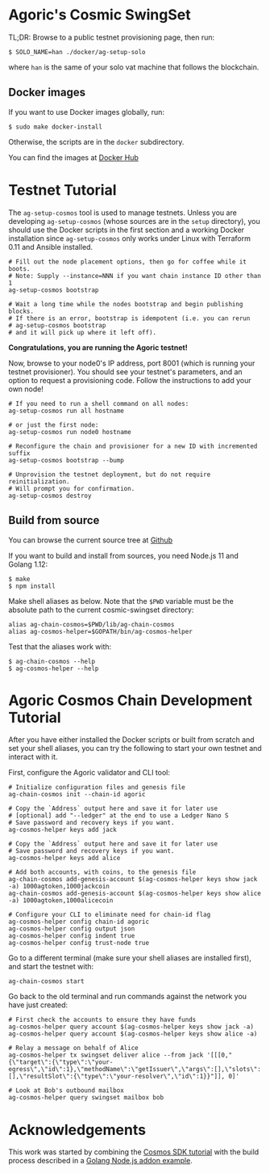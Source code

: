 # Agoric's Cosmic SwingSet

TL;DR: Browse to a public testnet provisioning page, then run:

```
$ SOLO_NAME=han ./docker/ag-setup-solo
```

where `han` is the same of your solo vat machine that follows the blockchain.

## Docker images

If you want to use Docker images globally, run:

```
$ sudo make docker-install
```

Otherwise, the scripts are in the `docker` subdirectory.

You can find the images at [Docker Hub](https://cloud.docker.com/u/agoric/repository/docker/agoric/cosmic-swingset)

# Testnet Tutorial

The `ag-setup-cosmos` tool is used to manage testnets.  Unless you are developing `ag-setup-cosmos` (whose sources are in the `setup` directory), you should use the Docker scripts in the first section and a working Docker installation since `ag-setup-cosmos` only works under Linux with Terraform 0.11 and Ansible installed.

```
# Fill out the node placement options, then go for coffee while it boots.
# Note: Supply --instance=NNN if you want chain instance ID other than 1
ag-setup-cosmos bootstrap

# Wait a long time while the nodes bootstrap and begin publishing blocks.
# If there is an error, bootstrap is idempotent (i.e. you can rerun
# ag-setup-cosmos bootstrap
# and it will pick up where it left off).
```

**Congratulations, you are running the Agoric testnet!**

Now, browse to your node0's IP address, port 8001 (which is running your testnet provisioner).
You should see your testnet's parameters, and an option to request a provisioning code.  Follow
the instructions to add your own node!

```
# If you need to run a shell command on all nodes:
ag-setup-cosmos run all hostname

# or just the first node:
ag-setup-cosmos run node0 hostname

# Reconfigure the chain and provisioner for a new ID with incremented suffix
ag-setup-cosmos bootstrap --bump

# Unprovision the testnet deployment, but do not require reinitialization.
# Will prompt you for confirmation.
ag-setup-cosmos destroy
```

## Build from source

You can browse the current source tree at [Github](https://github.com/Agoric/cosmic-swingset)

If you want to build and install from sources, you need Node.js 11 and Golang 1.12:

```
$ make
$ npm install
```

Make shell aliases as below.  Note that the `$PWD` variable must be the absolute path to the current cosmic-swingset directory:

```
alias ag-chain-cosmos=$PWD/lib/ag-chain-cosmos
alias ag-cosmos-helper=$GOPATH/bin/ag-cosmos-helper
```

Test that the aliases work with:

```
$ ag-chain-cosmos --help
$ ag-cosmos-helper --help
```

# Agoric Cosmos Chain Development Tutorial

After you have either installed the Docker scripts or built from scratch and set your shell aliases, you can try the following to start your own testnet and interact with it.

First, configure the Agoric validator and CLI tool:

```
# Initialize configuration files and genesis file
ag-chain-cosmos init --chain-id agoric

# Copy the `Address` output here and save it for later use 
# [optional] add "--ledger" at the end to use a Ledger Nano S 
# Save password and recovery keys if you want.
ag-cosmos-helper keys add jack

# Copy the `Address` output here and save it for later use
# Save password and recovery keys if you want.
ag-cosmos-helper keys add alice

# Add both accounts, with coins, to the genesis file
ag-chain-cosmos add-genesis-account $(ag-cosmos-helper keys show jack -a) 1000agtoken,1000jackcoin
ag-chain-cosmos add-genesis-account $(ag-cosmos-helper keys show alice -a) 1000agtoken,1000alicecoin

# Configure your CLI to eliminate need for chain-id flag
ag-cosmos-helper config chain-id agoric
ag-cosmos-helper config output json
ag-cosmos-helper config indent true
ag-cosmos-helper config trust-node true
```

Go to a different terminal (make sure your shell aliases are installed first), and start the testnet with:
```
ag-chain-cosmos start
```

Go back to the old terminal and run commands against the network you have just created:
```
# First check the accounts to ensure they have funds
ag-cosmos-helper query account $(ag-cosmos-helper keys show jack -a) 
ag-cosmos-helper query account $(ag-cosmos-helper keys show alice -a) 

# Relay a message on behalf of Alice
ag-cosmos-helper tx swingset deliver alice --from jack '[[[0,"{\"target\":{\"type\":\"your-egress\",\"id\":1},\"methodName\":\"getIssuer\",\"args\":[],\"slots\":[],\"resultSlot\":{\"type\":\"your-resolver\",\"id\":1}}"]], 0]'

# Look at Bob's outbound mailbox
ag-cosmos-helper query swingset mailbox bob
```

# Acknowledgements

This work was started by combining the [Cosmos SDK tutorial](https://cosmos.network/docs/tutorial/) with the build process described in a [Golang Node.js addon example](https://github.com/BuildingXwithJS/node-blackfriday-example).

